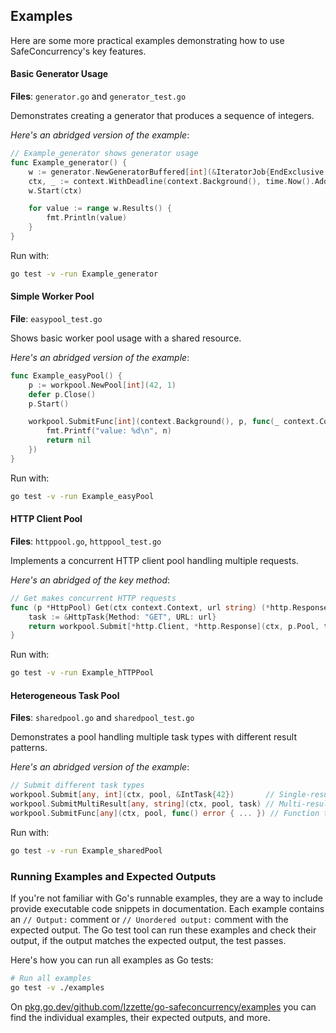 ## Examples

Here are some more practical examples demonstrating how to use SafeConcurrency's
key features.

#### Basic Generator Usage

**Files**: `generator.go` and `generator_test.go`

Demonstrates creating a generator that produces a sequence of integers.

_Here's an abridged version of the example_:
```go
// Example_generator shows generator usage
func Example_generator() {
    w := generator.NewGeneratorBuffered[int](&IteratorJob{EndExclusive: 10}, 1)
    ctx, _ := context.WithDeadline(context.Background(), time.Now().Add(2*time.Second))
    w.Start(ctx)

    for value := range w.Results() {
        fmt.Println(value)
    }
}
```

Run with:
```bash
go test -v -run Example_generator
```

#### Simple Worker Pool

**File**: `easypool_test.go`

Shows basic worker pool usage with a shared resource.

_Here's an abridged version of the example_:
```go
func Example_easyPool() {
    p := workpool.NewPool[int](42, 1)
    defer p.Close()
    p.Start()

    workpool.SubmitFunc[int](context.Background(), p, func(_ context.Context, n int) error {
        fmt.Printf("value: %d\n", n)
        return nil
    })
}
```

Run with:
```bash
go test -v -run Example_easyPool
```

#### HTTP Client Pool

**Files**: `httppool.go`, `httppool_test.go`

Implements a concurrent HTTP client pool handling multiple requests.

_Here's an abridged of the key method_:
```go
// Get makes concurrent HTTP requests
func (p *HttpPool) Get(ctx context.Context, url string) (*http.Response, error) {
    task := &HttpTask{Method: "GET", URL: url}
    return workpool.Submit[*http.Client, *http.Response](ctx, p.Pool, task)
}
```

Run with:
```bash
go test -v -run Example_hTTPPool
```

#### Heterogeneous Task Pool

**Files**: `sharedpool.go` and `sharedpool_test.go`

Demonstrates a pool handling multiple task types with different result patterns.

_Here's an abridged version of the example_:
```go
// Submit different task types
workpool.Submit[any, int](ctx, pool, &IntTask{42})       // Single-result task
workpool.SubmitMultiResult[any, string](ctx, pool, task) // Multi-result task
workpool.SubmitFunc[any](ctx, pool, func() error { ... }) // Function task
```

Run with:
```bash
go test -v -run Example_sharedPool
```

### Running Examples and Expected Outputs

If you're not familiar with Go's runnable examples, they are a way to include
provide executable code snippets in documentation.
Each example contains an `// Output:` comment or `// Unordered output:` comment
with the expected output.
The Go test tool can run these examples and check their output, if the output
matches the expected output, the test passes.

Here's how you can run all examples as Go tests:

```bash
# Run all examples
go test -v ./examples
```

On
[pkg.go.dev/github.com/Izzette/go-safeconcurrency/examples](https://pkg.go.dev/github.com/Izzette/go-safeconcurrency/examples#pkg-overview)
you can find the individual examples, their expected outputs, and more.
